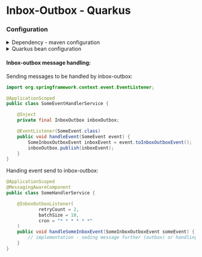 # Inbox-Outbox - Quarkus
### Configuration
<details>
    <summary>Dependency - maven configuration</summary>

Following repository has to be added:
```xml
<repositories>
    <repository>
        <id>Self hosted reposilite</id>
        <url>https://reposilite.shane3102.pl/releases</url>
    </repository>
</repositories>
```

Dependencies:
```xml
<dependency>
     <groupId>pl.shane3102.messaging</groupId>
     <artifactId>inbox-outbox-quarkus</artifactId>
     <version>${inbox-outbox.version}</version>
</dependency>

<dependency>
    <groupId>pl.shane3102.messaging</groupId>
    <artifactId>inbox-outbox-commons</artifactId>
    <version>${inbox-outbox.version}</version>
</dependency>
```
</details>

<details>
    <summary>Quarkus bean configuration</summary>

It is recommended to implement interfaces `LoadMessages`, `SaveMessage` and `DeleteMessage`
default implementations are based on in-memory repository


</details>

#### Inbox-outbox message handling:

Sending messages to be handled by inbox-outbox:

```java
import org.springframework.context.event.EventListener;

@ApplicationScoped
public class SomeEventHandlerService {

    @Inject
    private final InboxOutbox inboxOutbox;

    @EventListener(SomeEvent.class)
    public void handleEvent(SomeEvent event) {
        SomeInboxOutboxEvent inboxEvent = event.toInboxOutboxEvent();
        inboxOutbox.publish(inboxEvent);
    }
}

```

Handing event send to inbox-outbox:

```java
@ApplicationScoped
@MessagingAwareComponent
public class SomeHandlerService {

    @InboxOutboxListener(
            retryCount = 2,
            batchSize = 10,
            cron = "* * * * * *"
    )
    public void handleSomeInboxEvent(SomeInboxOutboxEvent someEvent) {
        // implementation - seding message further (outbox) or handling message and saving result (inbox)
    }
}
```
